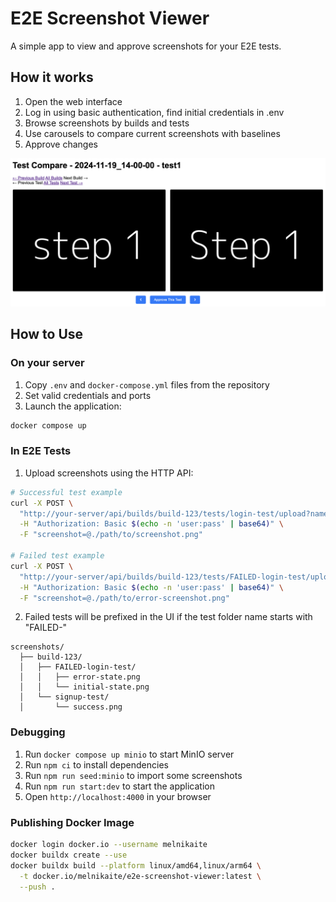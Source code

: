 # E2E Screenshot Viewer

A simple app to view and approve screenshots for your E2E tests.

## How it works
1. Open the web interface
2. Log in using basic authentication, find initial credentials in .env
3. Browse screenshots by builds and tests
4. Use carousels to compare current screenshots with baselines
5. Approve changes

![](image.png)

## How to Use

### On your server
1. Copy `.env` and `docker-compose.yml` files from the repository
2. Set valid credentials and ports
3. Launch the application:

```bash
docker compose up
```

### In E2E Tests
1. Upload screenshots using the HTTP API:

```bash
# Successful test example
curl -X POST \
  "http://your-server/api/builds/build-123/tests/login-test/upload?name=step1.png" \
  -H "Authorization: Basic $(echo -n 'user:pass' | base64)" \
  -F "screenshot=@./path/to/screenshot.png"

# Failed test example
curl -X POST \
  "http://your-server/api/builds/build-123/tests/FAILED-login-test/upload?name=error-state.png" \
  -H "Authorization: Basic $(echo -n 'user:pass' | base64)" \
  -F "screenshot=@./path/to/error-screenshot.png"
```

2. Failed tests will be prefixed in the UI if the test folder name starts with "FAILED-"

```
screenshots/
  ├── build-123/
  │   ├── FAILED-login-test/
  │   │   ├── error-state.png
  │   │   └── initial-state.png
  │   └── signup-test/
  │       └── success.png
```

### Debugging

1. Run `docker compose up minio` to start MinIO server
2. Run `npm ci` to install dependencies
3. Run `npm run seed:minio` to import some screenshots
4. Run `npm run start:dev` to start the application
5. Open `http://localhost:4000` in your browser

### Publishing Docker Image

```bash
docker login docker.io --username melnikaite
docker buildx create --use
docker buildx build --platform linux/amd64,linux/arm64 \
  -t docker.io/melnikaite/e2e-screenshot-viewer:latest \
  --push .
```
